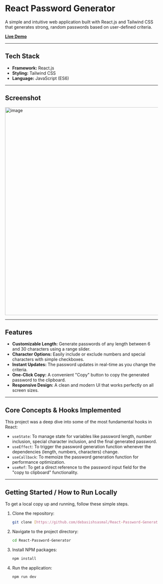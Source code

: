 # React Password Generator

A simple and intuitive web application built with React.js and Tailwind CSS that generates strong, random passwords based on user-defined criteria.

[**Live Demo**](https://glittering-cajeta-9814b5.netlify.app/) 

---

## Tech Stack

- **Framework:** React.js
- **Styling:** Tailwind CSS
- **Language:** JavaScript (ES6)

---

## Screenshot

<img width="1279" height="686" alt="image" src="https://github.com/user-attachments/assets/498aef2b-a832-4f7c-9377-5e6a2f6bbb79" />

---

## Features

- **Customizable Length:** Generate passwords of any length between 6 and 30 characters using a range slider.
- **Character Options:** Easily include or exclude numbers and special characters with simple checkboxes.
- **Instant Updates:** The password updates in real-time as you change the criteria.
- **One-Click Copy:** A convenient "Copy" button to copy the generated password to the clipboard.
- **Responsive Design:** A clean and modern UI that works perfectly on all screen sizes.

---

## Core Concepts & Hooks Implemented

This project was a deep dive into some of the most fundamental hooks in React:

- `useState`: To manage state for variables like password length, number inclusion, special character inclusion, and the final generated password.
- `useEffect`: To trigger the password generation function whenever the dependencies (length, numbers, characters) change.
- `useCallback`: To memoize the password generation function for performance optimization.
- `useRef`: To get a direct reference to the password input field for the "copy to clipboard" functionality.

---

## Getting Started / How to Run Locally

To get a local copy up and running, follow these simple steps.

1.  Clone the repository:
    ```sh
    git clone [https://github.com/debasishsasmal/React-Password-Generator.git](https://github.com/debasishsasmal/React-Password-Generator.git)
    ```
2.  Navigate to the project directory:
    ```sh
    cd React-Password-Generator
    ```
3.  Install NPM packages:
    ```sh
    npm install
    ```
4.  Run the application:
    ```sh
    npm run dev
    ```
